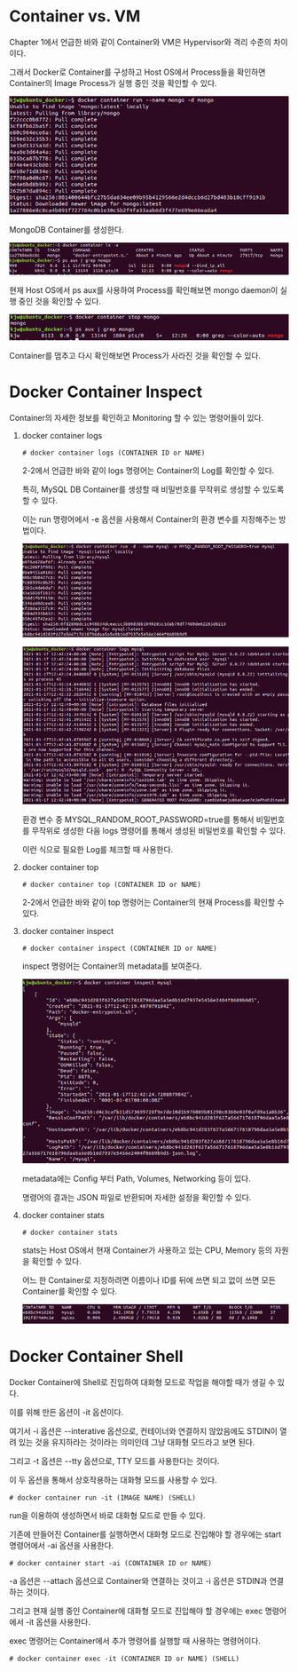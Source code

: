 # Container vs. VM

Chapter 1에서 언급한 바와 같이 Container와 VM은 Hypervisor와 격리 수준의 차이이다.

그래서 Docker로 Container를 구성하고 Host OS에서 Process들을 확인하면 Container의 Image Process가 실행 중인 것을 확인할 수 있다.

![image1](https://github.com/kjo26619/Docker/blob/main/Chapter2/Image/container1.PNG)

MongoDB Container를 생성한다.

![image2](https://github.com/kjo26619/Docker/blob/main/Chapter2/Image/container2.PNG)

현재 Host OS에서 ps aux를 사용하여 Process를 확인해보면 mongo daemon이 실행 중인 것을 확인할 수 있다.

![image3](https://github.com/kjo26619/Docker/blob/main/Chapter2/Image/container3.PNG)

Container를 멈추고 다시 확인해보면 Process가 사라진 것을 확인할 수 있다.

# Docker Container Inspect

Container의 자세한 정보를 확인하고 Monitoring 할 수 있는 명령어들이 있다.

1. docker container logs

    ```
    # docker container logs (CONTAINER ID or NAME)
    ```

    2-2에서 언급한 바와 같이 logs 명령어는 Container의 Log를 확인할 수 있다. 

    특히, MySQL DB Container를 생성할 때 비밀번호를 무작위로 생성할 수 있도록 할 수 있다.

    이는 run 명령어에서 -e 옵션을 사용해서 Container의 환경 변수를 지정해주는 방법이다.

    ![image4](https://github.com/kjo26619/Docker/blob/main/Chapter2/Image/container4.PNG)

    ![image5](https://github.com/kjo26619/Docker/blob/main/Chapter2/Image/container5.PNG)

    환경 변수 중 MYSQL_RANDOM_ROOT_PASSWORD=true를 통해서 비밀번호를 무작위로 생성한 다음 logs 명령어를 통해서 생성된 비밀번호를 확인할 수 있다.

    이런 식으로 필요한 Log를 체크할 때 사용한다.
  
2. docker container top

    ```
    # docker container top (CONTAINER ID or NAME)
    ```

    2-2에서 언급한 바와 같이 top 명령어는 Container의 현재 Process를 확인할 수 있다.
  
3. docker container inspect
  
    ```
    # docker container inspect (CONTAINER ID or NAME)
    ```

    inspect 명령어는 Container의 metadata를 보여준다. 
  
    ![image6](https://github.com/kjo26619/Docker/blob/main/Chapter2/Image/container6.PNG)
  
    metadata에는 Config 부터 Path, Volumes, Networking 등이 있다.

    명령어의 결과는 JSON 파일로 반환되며 자세한 설정을 확인할 수 있다.
  
4. docker container stats

    ```
    # docker container stats
    ```
  
    stats는 Host OS에서 현재 Container가 사용하고 있는 CPU, Memory 등의 자원을 확인할 수 있다.

    어느 한 Container로 지정하려면 이름이나 ID를 뒤에 쓰면 되고 없이 쓰면 모든 Container를 확인할 수 있다.
  
    ![image7](https://github.com/kjo26619/Docker/blob/main/Chapter2/Image/container7.PNG)
    
# Docker Container Shell

Docker Container에 Shell로 진입하여 대화형 모드로 작업을 해야할 때가 생길 수 있다.

이를 위해 만든 옵션이 -it 옵션이다.

여기서 -i 옵션은 --interative 옵션으로, 컨테이너와 연결하지 않았음에도 STDIN이 열려 있는 것을 유지하라는 것이라는 의미인데 그냥 대화형 모드라고 보면 된다.

그리고 -t 옵션은 --tty 옵션으로, TTY 모드를 사용한다는 것이다.

이 두 옵션을 통해서 상호작용하는 대화형 모드를 사용할 수 있다.

```
# docker container run -it (IMAGE NAME) (SHELL)
```

run을 이용하여 생성하면서 바로 대화형 모드로 만들 수 있다.

기존에 만들어진 Container를 실행하면서 대화형 모드로 진입해야 할 경우에는 start 명령어에서 -ai 옵션을 사용한다.

```
# docker container start -ai (CONTAINER ID or NAME) 
```

-a 옵션은 --attach 옵션으로 Container와 연결하는 것이고 -i 옵션은 STDIN과 연결하는 것이다.

그리고 현재 실행 중인 Container에 대화형 모드로 진입해야 할 경우에는 exec 명령어에서 -it 옵션을 사용한다.

exec 명령어는 Container에서 추가 명령어를 실행할 때 사용하는 명령어이다.

```
# docker container exec -it (CONTAINER ID or NAME) (SHELL)
```

